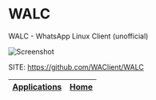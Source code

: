 # WALC

 WALC - WhatsApp Linux Client (unofficial)
 
 ![Screenshot](https://dashboard.snapcraft.io/site_media/appmedia/2020/03/WALC-Preview.png)
 
 SITE: https://github.com/WAClient/WALC

 | [Applications](https://portable-linux-apps.github.io/apps.html) | [Home](https://portable-linux-apps.github.io)
 | --- | --- |
